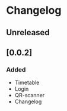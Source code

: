 # Changelog

## Unreleased

## [0.0.2]

### Added

 - Timetable
 - Login
 - QR-scanner
 - Changelog
